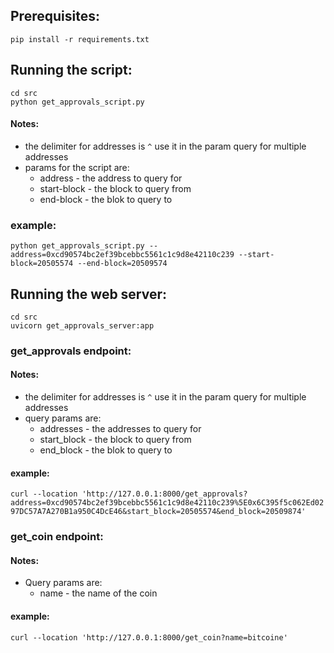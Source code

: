## Prerequisites:
`pip install -r requirements.txt`


## Running the script:
`cd src`  
`python get_approvals_script.py`  

#### Notes:
* the delimiter for addresses is `^` use it in the param query for multiple addresses  
* params for the script are:
  * address - the address to query for
  * start-block - the block to query from
  * end-block - the blok to query to
### example: 
`python get_approvals_script.py --address=0xcd90574bc2ef39bcebbc5561c1c9d8e42110c239 --start-block=20505574 --end-block=20509574`


## Running the web server:
`cd src`  
`uvicorn get_approvals_server:app`  
### get_approvals endpoint:  
#### Notes:  
* the delimiter for addresses is `^` use it in the param query for multiple addresses  
* query params are:
  * addresses - the addresses to query for
  * start_block - the block to query from
  * end_block - the blok to query to
#### example:
`curl --location 'http://127.0.0.1:8000/get_approvals?address=0xcd90574bc2ef39bcebbc5561c1c9d8e42110c239%5E0x6C395f5c062Ed0297DC57A7A270B1a950C4DcE46&start_block=20505574&end_block=20509874'`
### get_coin endpoint:
#### Notes:  
* Query params are:
  * name - the name of the coin  
#### example: 
`curl --location 'http://127.0.0.1:8000/get_coin?name=bitcoine'`
